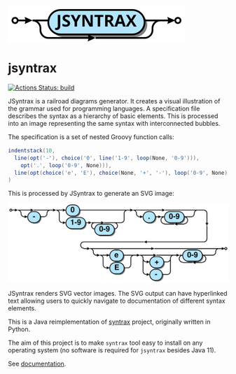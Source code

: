 ![](jsyntrax.svg)


# jsyntrax

[![Actions Status: build](https://github.com/atp-mipt/jsyntrax/workflows/build/badge.svg)](https://github.com/atp-mipt/jsyntrax/actions?query=workflow%3A"build")

JSyntrax is a railroad diagrams generator. 
It creates a visual illustration of the grammar used for programming languages. A specification file describes the syntax as a hierarchy of basic elements. 
This is processed into an image representing the same syntax with interconnected bubbles.

The specification is a set of nested Groovy function calls:

```groovy
indentstack(10,
  line(opt('-'), choice('0', line('1-9', loop(None, '0-9'))),
    opt('.', loop('0-9', None))),
  line(opt(choice('e', 'E'), choice(None, '+', '-'), loop('0-9', None)))
)
```

This is processed by JSyntrax to generate an SVG image:

![](doc/src/main/asciidoc/images/json_number.svg)

JSyntrax renders SVG vector images. The SVG output can have hyperlinked text allowing users to quickly navigate to documentation of different syntax elements.

This is a Java reimplementation of [syntrax](https://github.com/kevinpt/syntrax/) project, originally written in Python. 

The aim of this project is to make `syntrax` tool easy to install on any operating system (no software is required for `jsyntrax` besides Java 11).

See [documentation](https://atp-mipt.github.io/jsyntrax/).